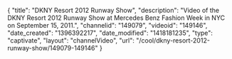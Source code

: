{
    "title": "DKNY Resort 2012 Runway Show",
    "description": "Video of the DKNY Resort 2012 Runway Show at Mercedes Benz Fashion Week in NYC on September 15, 2011.",
    "channelid": "149079",
    "videoid": "149146",
    "date_created": "1396392217",
    "date_modified": "1418181235",
    "type": "captivate",
    "layout": "channelVideo",
    "url": "\/cool\/dkny-resort-2012-runway-show\/149079-149146"
}